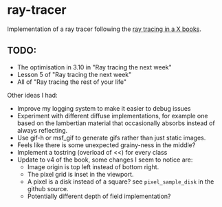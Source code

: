 # ray-tracer

Implementation of a ray tracer following the [ray tracing in a X books](https://raytracing.github.io/).

## TODO:

- The optimisation in 3.10 in "Ray tracing the next week"
- Lesson 5 of "Ray tracing the next week"
- All of "Ray tracing the rest of your life"

Other ideas I had:

- Improve my logging system to make it easier to debug issues
- Experiment with different diffuse implementations, for example one based on the lambertian material that occasionally absorbs instead of always reflecting.
- Use gif-h or msf_gif to generate gifs rather than just static images.
- Feels like there is some unexpected grainy-ness in the middle?
- Implement a tostring (overload of <<) for every class
- Update to v4 of the book, some changes I seem to notice are:
    - Image origin is top left instead of bottom right.
    - The pixel grid is inset in the viewport.
    - A pixel is a disk instead of a square? see `pixel_sample_disk` in the github source.
    - Potentially different depth of field implementation?